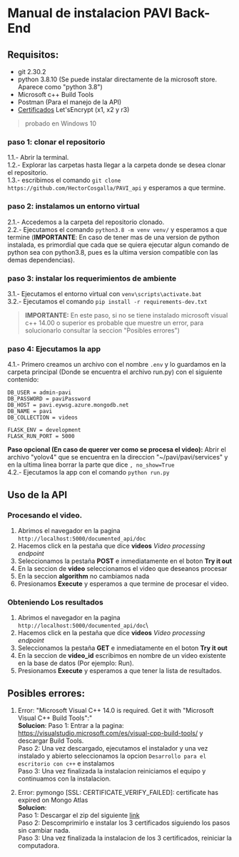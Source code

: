 # Manual de instalacion PAVI Back-End

## Requisitos:
* git 2.30.2 
* python 3.8.10 (Se puede instalar directamente de la microsoft store. Aparece como "python 3.8")
* Microsoft c++ Build Tools
* Postman (Para el manejo de la API)
* [Certificados](https://github.com/HectorCosgalla/PAVIdocs/blob/main/manuales/ManualUsuarioWin10.md#posibles-errores) Let'sEncrypt (x1, x2 y r3)

> probado en Windows 10

### paso 1: clonar el repositorio
1.1.- Abrir la terminal.\
1.2.- Explorar las carpetas hasta llegar a la carpeta donde se desea clonar el repositorio.\
1.3.- escribimos el comando `git clone https://github.com/HectorCosgalla/PAVI_api` y esperamos a que termine.

### paso 2: instalamos un entorno virtual
2.1.- Accedemos a la carpeta del repositorio clonado.\
2.2.- Ejecutamos el comando `python3.8 -m venv venv/` y esperamos a que termine (**IMPORTANTE**: En caso de tener mas de una version de python instalada, es primordial que cada que se quiera ejecutar algun comando de python sea con python3.8, pues es la ultima version compatible con las demas dependencias).


### paso 3: instalar los requerimientos de ambiente
3.1.- Ejecutamos el entorno virtual con `venv\scripts\activate.bat`\
3.2.- Ejecutamos el comando `pip install -r requirements-dev.txt`
> **IMPORTANTE:** En este paso, si no se tiene instalado microsoft visual c++ 14.00 o superior es probable que muestre un error, para solucionarlo consultar la seccion "Posibles errores")

### paso 4: Ejecutamos la app
4.1.- Primero creamos un archivo con el nombre `.env` y lo guardamos en la carpeta principal (Donde se encuentra el archivo run.py) con el siguiente contenido:
```
DB_USER = admin-pavi
DB_PASSWORD = paviPassword
DB_HOST = pavi.eywsg.azure.mongodb.net
DB_NAME = pavi
DB_COLLECTION = videos

FLASK_ENV = development
FLASK_RUN_PORT = 5000
```
**Paso opcional (En caso de querer ver como se procesa el video):** Abrir el archivo "yolov4" que se encuentra en la direccion "~/pavi/pavi/services" y en la ultima linea borrar la parte que dice `, no_show=True`\
4.2.- Ejecutamos la app con el comando `python run.py`

## Uso de la API
### Procesando el video.
1. Abrimos el navegador en la pagina `http://localhost:5000/documented_api/doc`
2. Hacemos click en la pestaña que dice **videos** *Video processing endpoint*
3. Seleccionamos la pestaña **POST** e inmediatamente en el boton **Try it out**
4. En la seccion de **video** seleccionamos el video que deseanos procesar
5. En la seccion **algorithm** no cambiamos nada
6. Presionamos **Execute** y esperamos a que termine de procesar el video.

### Obteniendo Los resultados
1. Abrimos el navegador en la pagina `http://localhost:5000/documented_api/doc`\
2. Hacemos click en la pestaña que dice **videos** *Video processing endpoint*
3. Seleccionamos la pestaña **GET** e inmediatamente en el boton **Try it out**
4. En la seccion de **video_id** escribimos en nombre de un video existente en la base de datos (Por ejemplo: Run).
5. Presionamos **Execute** y esperamos a que tener la lista de resultados.


## Posibles errores:
1. Error: "Microsoft Visual C++ 14.0 is required. Get it with "Microsoft Visual C++ Build Tools":"\
**Solucion**: 
Paso 1: Entrar a la pagina: https://visualstudio.microsoft.com/es/visual-cpp-build-tools/ y descargar Build Tools.\
Paso 2: Una vez descargado, ejecutamos el instalador y una vez instalado y abierto seleccionamos la opcion `Desarrollo para el escritorio con c++` e instalamos\
Paso 3: Una vez finalizada la instalacion reiniciamos el equipo y continuamos con la instalacion.

2. Error: pymongo [SSL: CERTIFICATE_VERIFY_FAILED]: certificate has expired on Mongo Atlas\
**Solucion**:\
Paso 1: Descargar el zip del siguiente [link](https://github.com/HectorCosgalla/PAVIdocs/blob/main/archivos/Let'sEncryptCertificates.zip)\
Paso 2: Descomprimirlo e instalar los 3 certificados siguiendo los pasos sin cambiar nada.\
Paso 3: Una vez finalizada la instalacion de los 3 certificados, reiniciar la computadora.

